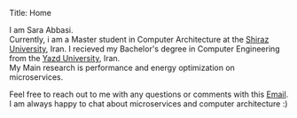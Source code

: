 Title: Home

I am Sara Abbasi.</br>
Currently, i am a Master student in Computer Architecture at the [Shiraz University](https://shirazu.ac.ir/en/home), Iran. I recieved my Bachelor's degree in Computer Engineering from the [Yazd University](https://yazd.ac.ir/en), Iran.</br>
My Main research is performance and energy optimization on microservices. 

Feel free to reach out to me with any questions or comments with this [Email](mailto:saraabbasi847@gmail.com).
I am always happy to chat about microservices and computer architecture :)

